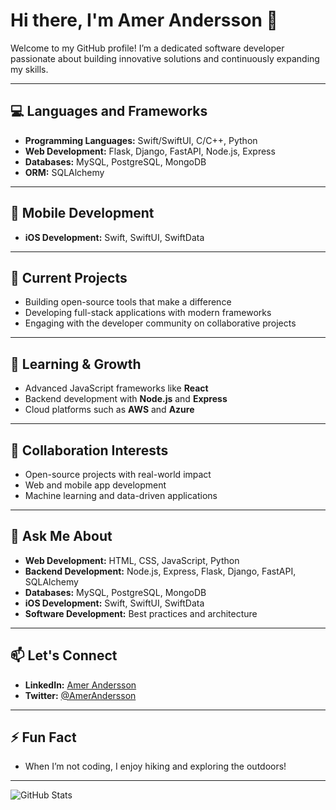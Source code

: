 # Hi there, I'm Amer Andersson 👋

Welcome to my GitHub profile! I’m a dedicated software developer passionate about building innovative solutions and continuously expanding my skills.  

---

## 💻 Languages and Frameworks

- **Programming Languages:** Swift/SwiftUI, C/C++, Python  
- **Web Development:** Flask, Django, FastAPI, Node.js, Express  
- **Databases:** MySQL, PostgreSQL, MongoDB  
- **ORM:** SQLAlchemy  

---

## 📱 Mobile Development

- **iOS Development:** Swift, SwiftUI, SwiftData  

---

## 🚀 Current Projects

- Building open-source tools that make a difference  
- Developing full-stack applications with modern frameworks  
- Engaging with the developer community on collaborative projects  

---

## 🌱 Learning & Growth

- Advanced JavaScript frameworks like **React**  
- Backend development with **Node.js** and **Express**  
- Cloud platforms such as **AWS** and **Azure**  

---

## 🤝 Collaboration Interests

- Open-source projects with real-world impact  
- Web and mobile app development  
- Machine learning and data-driven applications  

---

## 💬 Ask Me About

- **Web Development:** HTML, CSS, JavaScript, Python  
- **Backend Development:** Node.js, Express, Flask, Django, FastAPI, SQLAlchemy  
- **Databases:** MySQL, PostgreSQL, MongoDB  
- **iOS Development:** Swift, SwiftUI, SwiftData  
- **Software Development:** Best practices and architecture  

---

## 📫 Let's Connect

- **LinkedIn:** [Amer Andersson](https://www.linkedin.com/in/amerandersson)  
- **Twitter:** [@AmerAndersson](https://twitter.com/AmerAndersson)  

---

## ⚡ Fun Fact

- When I’m not coding, I enjoy hiking and exploring the outdoors!  

---

![GitHub Stats](https://github-readme-stats.vercel.app/api?username=AmerAndersson&show_icons=true&theme=radical)  
